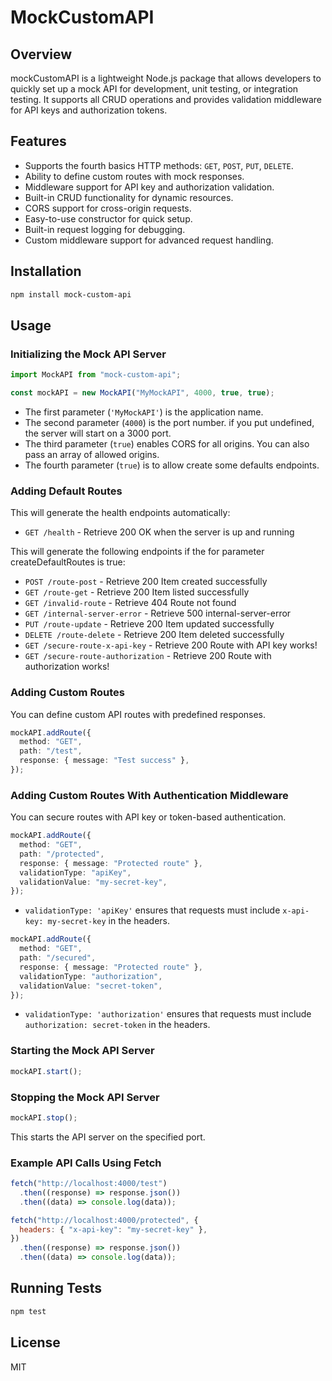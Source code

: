 # MockCustomAPI

## Overview

mockCustomAPI is a lightweight Node.js package that allows developers to quickly set up a mock API for development, unit testing, or integration testing. It supports all CRUD operations and provides validation middleware for API keys and authorization tokens.

## Features

- Supports the fourth basics HTTP methods: `GET`, `POST`, `PUT`, `DELETE`.
- Ability to define custom routes with mock responses.
- Middleware support for API key and authorization validation.
- Built-in CRUD functionality for dynamic resources.
- CORS support for cross-origin requests.
- Easy-to-use constructor for quick setup.
- Built-in request logging for debugging.
- Custom middleware support for advanced request handling.

## Installation

```sh
npm install mock-custom-api
```

## Usage

### Initializing the Mock API Server

```typescript
import MockAPI from "mock-custom-api";

const mockAPI = new MockAPI("MyMockAPI", 4000, true, true);
```

- The first parameter (`'MyMockAPI'`) is the application name.
- The second parameter (`4000`) is the port number. if you put undefined, the server will start on a 3000 port.
- The third parameter (`true`) enables CORS for all origins. You can also pass an array of allowed origins.
- The fourth parameter (`true`) is to allow create some defaults endpoints.

### Adding Default Routes

This will generate the health endpoints automatically:

- `GET /health` - Retrieve 200 OK when the server is up and running

This will generate the following endpoints if the for parameter createDefaultRoutes is true:

- `POST /route-post` - Retrieve 200 Item created successfully
- `GET /route-get` - Retrieve 200 Item listed successfully
- `GET /invalid-route` - Retrieve 404 Route not found
- `GET /internal-server-error` - Retrieve 500 internal-server-error
- `PUT /route-update` - Retrieve 200 Item updated successfully
- `DELETE /route-delete` - Retrieve 200 Item deleted successfully
- `GET /secure-route-x-api-key` - Retrieve 200 Route with API key works!
- `GET /secure-route-authorization` - Retrieve 200 Route with authorization works!

### Adding Custom Routes

You can define custom API routes with predefined responses.

```typescript
mockAPI.addRoute({
  method: "GET",
  path: "/test",
  response: { message: "Test success" },
});
```

### Adding Custom Routes With Authentication Middleware

You can secure routes with API key or token-based authentication.

```typescript
mockAPI.addRoute({
  method: "GET",
  path: "/protected",
  response: { message: "Protected route" },
  validationType: "apiKey",
  validationValue: "my-secret-key",
});
```

- `validationType: 'apiKey'` ensures that requests must include `x-api-key: my-secret-key` in the headers.

```typescript
mockAPI.addRoute({
  method: "GET",
  path: "/secured",
  response: { message: "Protected route" },
  validationType: "authorization",
  validationValue: "secret-token",
});
```

- `validationType: 'authorization'` ensures that requests must include `authorization: secret-token` in the headers.

### Starting the Mock API Server

```typescript
mockAPI.start();
```

### Stopping the Mock API Server

```typescript
mockAPI.stop();
```

This starts the API server on the specified port.

### Example API Calls Using Fetch

```javascript
fetch("http://localhost:4000/test")
  .then((response) => response.json())
  .then((data) => console.log(data));

fetch("http://localhost:4000/protected", {
  headers: { "x-api-key": "my-secret-key" },
})
  .then((response) => response.json())
  .then((data) => console.log(data));
```

## Running Tests

```sh
npm test
```

## License

MIT
